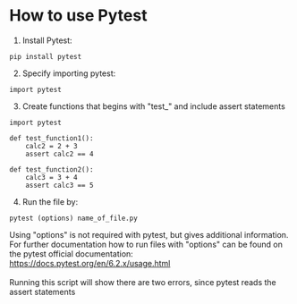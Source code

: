 # How to use Pytest

1. Install Pytest:
```
pip install pytest
```
2. Specify importing pytest:
```
import pytest
```
3. Create functions that begins with "test_" and include assert statements
```
import pytest

def test_function1():
    calc2 = 2 + 3
    assert calc2 == 4

def test_function2():
    calc3 = 3 + 4
    assert calc3 == 5
```
4. Run the file by:
```
pytest (options) name_of_file.py
```
Using "options" is not required with pytest, but gives additional information. For further documentation how to run files with "options" can be found on the pytest official documentation: https://docs.pytest.org/en/6.2.x/usage.html <br>
<br>
Running this script will show there are two errors, since pytest reads the assert statements
